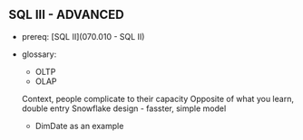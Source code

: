 ## SQL III - ADVANCED ##
- prereq: [SQL II](070.010 - SQL II)
- glossary:
  - OLTP
  - OLAP
  

  Context, people complicate to their capacity
  Opposite of what you learn, double entry
  Snowflake design - fasster, simple model
  - DimDate as an example